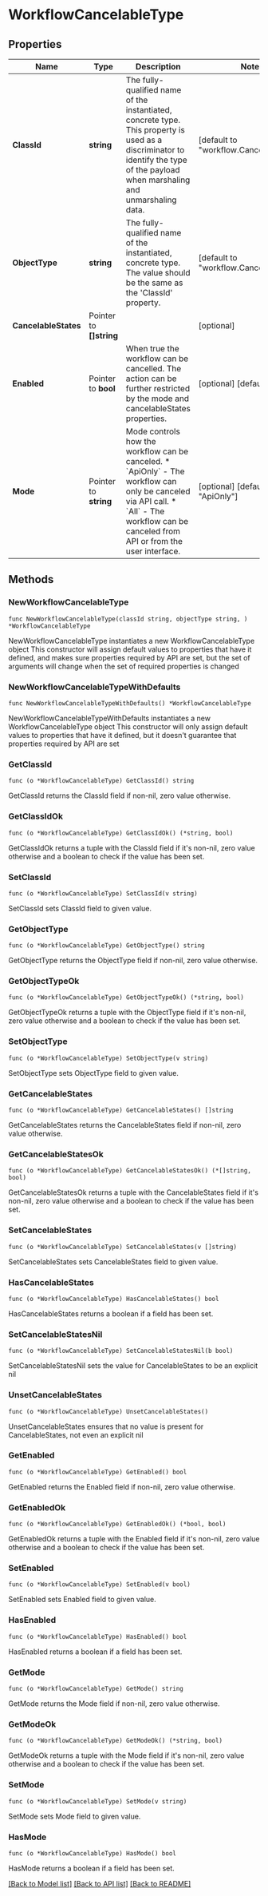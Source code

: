 # WorkflowCancelableType

## Properties

Name | Type | Description | Notes
------------ | ------------- | ------------- | -------------
**ClassId** | **string** | The fully-qualified name of the instantiated, concrete type. This property is used as a discriminator to identify the type of the payload when marshaling and unmarshaling data. | [default to "workflow.CancelableType"]
**ObjectType** | **string** | The fully-qualified name of the instantiated, concrete type. The value should be the same as the &#39;ClassId&#39; property. | [default to "workflow.CancelableType"]
**CancelableStates** | Pointer to **[]string** |  | [optional] 
**Enabled** | Pointer to **bool** | When true the workflow can be cancelled. The action can be further restricted by the mode and cancelableStates properties. | [optional] [default to true]
**Mode** | Pointer to **string** | Mode controls how the workflow can be canceled. * &#x60;ApiOnly&#x60; - The workflow can only be canceled via API call. * &#x60;All&#x60; - The workflow can be canceled from API or from the user interface. | [optional] [default to "ApiOnly"]

## Methods

### NewWorkflowCancelableType

`func NewWorkflowCancelableType(classId string, objectType string, ) *WorkflowCancelableType`

NewWorkflowCancelableType instantiates a new WorkflowCancelableType object
This constructor will assign default values to properties that have it defined,
and makes sure properties required by API are set, but the set of arguments
will change when the set of required properties is changed

### NewWorkflowCancelableTypeWithDefaults

`func NewWorkflowCancelableTypeWithDefaults() *WorkflowCancelableType`

NewWorkflowCancelableTypeWithDefaults instantiates a new WorkflowCancelableType object
This constructor will only assign default values to properties that have it defined,
but it doesn't guarantee that properties required by API are set

### GetClassId

`func (o *WorkflowCancelableType) GetClassId() string`

GetClassId returns the ClassId field if non-nil, zero value otherwise.

### GetClassIdOk

`func (o *WorkflowCancelableType) GetClassIdOk() (*string, bool)`

GetClassIdOk returns a tuple with the ClassId field if it's non-nil, zero value otherwise
and a boolean to check if the value has been set.

### SetClassId

`func (o *WorkflowCancelableType) SetClassId(v string)`

SetClassId sets ClassId field to given value.


### GetObjectType

`func (o *WorkflowCancelableType) GetObjectType() string`

GetObjectType returns the ObjectType field if non-nil, zero value otherwise.

### GetObjectTypeOk

`func (o *WorkflowCancelableType) GetObjectTypeOk() (*string, bool)`

GetObjectTypeOk returns a tuple with the ObjectType field if it's non-nil, zero value otherwise
and a boolean to check if the value has been set.

### SetObjectType

`func (o *WorkflowCancelableType) SetObjectType(v string)`

SetObjectType sets ObjectType field to given value.


### GetCancelableStates

`func (o *WorkflowCancelableType) GetCancelableStates() []string`

GetCancelableStates returns the CancelableStates field if non-nil, zero value otherwise.

### GetCancelableStatesOk

`func (o *WorkflowCancelableType) GetCancelableStatesOk() (*[]string, bool)`

GetCancelableStatesOk returns a tuple with the CancelableStates field if it's non-nil, zero value otherwise
and a boolean to check if the value has been set.

### SetCancelableStates

`func (o *WorkflowCancelableType) SetCancelableStates(v []string)`

SetCancelableStates sets CancelableStates field to given value.

### HasCancelableStates

`func (o *WorkflowCancelableType) HasCancelableStates() bool`

HasCancelableStates returns a boolean if a field has been set.

### SetCancelableStatesNil

`func (o *WorkflowCancelableType) SetCancelableStatesNil(b bool)`

 SetCancelableStatesNil sets the value for CancelableStates to be an explicit nil

### UnsetCancelableStates
`func (o *WorkflowCancelableType) UnsetCancelableStates()`

UnsetCancelableStates ensures that no value is present for CancelableStates, not even an explicit nil
### GetEnabled

`func (o *WorkflowCancelableType) GetEnabled() bool`

GetEnabled returns the Enabled field if non-nil, zero value otherwise.

### GetEnabledOk

`func (o *WorkflowCancelableType) GetEnabledOk() (*bool, bool)`

GetEnabledOk returns a tuple with the Enabled field if it's non-nil, zero value otherwise
and a boolean to check if the value has been set.

### SetEnabled

`func (o *WorkflowCancelableType) SetEnabled(v bool)`

SetEnabled sets Enabled field to given value.

### HasEnabled

`func (o *WorkflowCancelableType) HasEnabled() bool`

HasEnabled returns a boolean if a field has been set.

### GetMode

`func (o *WorkflowCancelableType) GetMode() string`

GetMode returns the Mode field if non-nil, zero value otherwise.

### GetModeOk

`func (o *WorkflowCancelableType) GetModeOk() (*string, bool)`

GetModeOk returns a tuple with the Mode field if it's non-nil, zero value otherwise
and a boolean to check if the value has been set.

### SetMode

`func (o *WorkflowCancelableType) SetMode(v string)`

SetMode sets Mode field to given value.

### HasMode

`func (o *WorkflowCancelableType) HasMode() bool`

HasMode returns a boolean if a field has been set.


[[Back to Model list]](../README.md#documentation-for-models) [[Back to API list]](../README.md#documentation-for-api-endpoints) [[Back to README]](../README.md)



